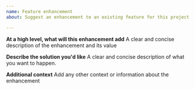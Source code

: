 ```yaml
---
name: Feature enhancement
about: Suggest an enhancement to an existing feature for this project

---
```


**At a high level, what will this enhancement add**
A clear and concise description of the enhancement and its value

**Describe the solution you'd like**
A clear and concise description of what you want to happen.

**Additional context**
Add any other context or information about the enhancement
